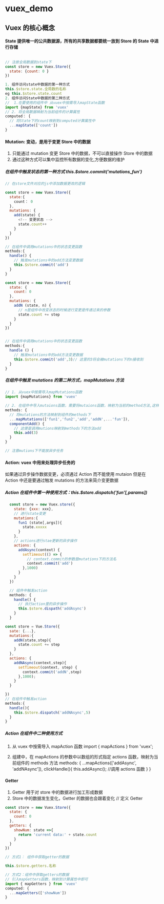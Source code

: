 # vuex_demo

## Vuex 的核心概念

#### State 提供唯一的公共数据源，所有的共享数据都要统一放到 Store 的 State 中进行存储

```js

// 注册全局数据到state下
const store = new Vuex.Store({
  state: {count: 0 }
})

1. 组件访问state中数据的第一种方式
this.$store.state.全局数的名称
eg this.$store.state.count
2. 组件访问State中数据的第二种方式
//  1.在要使用的组件中 从vuex中按需导入mapState函数
import {mapState} from 'vuex'
// 2. 将全局数据映射为当前组件的计算属性
computed： {
  // 将State下的count映射到computed计算属性中
  ...mapState(['count'])
}

```

#### Mutation: 变动，是用于变更 Store 中的数据

1. 只能通过 mutation 变更 Store 中的数据，不可以直接操作 Store 中的数据
2. 通过这种方式可以集中监控所有数据的变化,方便数据的维护

##### 在组件中触发状态的第一种方式 this.\$store.commit('mutations_fun')

```js
// 在store文件对应的js中添加数据更改的逻辑

const store = new Vuex.Store({
  state:{
    count： 0
  },
  mutations: {
    add(state) {
      <!-- 变更状态 -->
      state.count++
    }
  }
})

// 在组件中调用mutations中的状态变更函数
methods:{
  handle() {
    // 触发mutations中的add方法变更数据
    this.$store.commit('add')
  }
}
```

<!-- 在触发mutations是传递参数 -->

```js
const store = new Vuex.Store({
  state: {
    count: 0
  },
  mutations: {
    addN (state, n) {
      // n是组件中改变状态的时候进行变更是传递过来的参数
      state.count += step
    }
  }
})


// 在组件中调用mutations中的状态变更函数
methods:{
  handle () {
    // 触发mutations中的add方法变更数据
    this.$store.commit('add',3)// 这里的3将会被mutations下的n接收到
  }
}
```

##### 在组件中触发 mutations 的第二种方式，mapMutations 方法

```js
// 1. 从vuex中按需导入mapMutations函数
import {mapMutations} from 'vuex'

// 2. 在组件中导入mutaions函数，需要将mutaions函数，映射为当前的method方法,这样组件就可以像使用methods使用mutations下的方法
methods: {
  // 将mutations的方法映射到组件的methods下
  ...mapMutations(['fun1','fun2','add','addN',...'fun']),
  componentAdd() {
    // 这便是调用mutions映射到methods下的方法add
    this.add(3)
  }
}

// 注意mutions下不能放异步任务
```

#### Action: vuex 中用来处理异步任务的

如果通过异步操作数据变更，必须通过 Action 而不能使用 mutaion
但是在 Action 中还是要通过触发 mutations 的方法来简介变更数据

##### Action 在组件中第一种使用方式：this.\$store.dispatch('fun'[,params])

```js
  const store = new Vuex.store({
    state: {xxx: xxx},
    // 进行state变更
    mutations:{
      fun1 (state[,args]){
        state.xxxxx
      }
    },
    // actions进行stae更新的异步操作
    actions: {
      addAsync(context) {
        setTimeout(() => {
          // context.commit的参数是mutations下的方法名
          context.commit('add')
        },1000)
      }
    }
  })

  // 组件中触发action
  methods: {
    handle() {
      // 执行action里的异步操作
      this.$store.dispath('addAsync')
    }
  }
```

<!-- 触发actions异步任务时传递参数 -->

```js
const store = Vue.Store({
  sate: {...},
  mutations:{
    addN(state,step){
      state.count += step
    }
  },
  actions: {
    addNAsync(context,step){
      setTimeout(context, step) {
        context.commit('addN',step)
      },1000);
    }
  }

})
// 在组件中触发action
methods:{
  handle(){
    this.$store.dispatch('addNAsync',5)
  }
}
```

##### Action 在组件中二种使用方式

1. 从 vuex 中按需导入 mapAction 函数
   import { mapActions } from 'vuex';

2. 组建中，在 mapActions 的参数中以数组的形式指定 actions 函数，映射为当前组件的 methods 方法
   methods: {
   ...mapActions(['addAsync', 'addNAsync']),
   clickHandle(){
   this.addAsync(); //调用 actions 函数
   }
   }

#### Getter

1. Getter 用于对 store 中的数据进行加工形成数据
2. Store 中的数据发生变化，Getter 的数据也会跟着变化
   // 定义 Getter

```js
const store = new Vuex.Store({
  state: {
    count: 0
  },
  getters: {
    showNum: state =>{
      return 'current data:' + state.count
    }
  }
})

// 方式1： 组件中获取getter的数据

this.$store.getters.名称

// 方式2：组件中获取getters的数据
// 引入mapGetters函数，映射到计算属性中即可
import { mapGetters } from 'vuex'
computed: {
  ...mapGetters(['showNum'])
}
```

